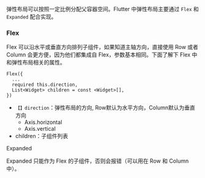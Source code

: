 弹性布局可以按照一定比例分配父容器空间。Flutter 中弹性布局主要通过 `Flex` 和 `Expanded` 配合实现。

### Flex

Flex 可以沿水平或垂直方向排列子组件，如果知道主轴方向，直接使用 Row 或者 Column 会更方便，因为他们都集成自 Flex，参数基本相同。下面了解下 Flex 中和弹性布局相关的属性。

```
Flex({
  ...
  required this.direction, 
  List<Widget> children = const <Widget>[],
})
```

-   `【】direction`：弹性布局的方向, Row默认为水平方向，Column默认为垂直方向
    -   Axis.horizontal
    -   Axis.vertical
-   children：子组件列表

Expanded

Expanded 只能作为 Flex 的子组件，否则会报错（可以用在 Row 和 Column中）。